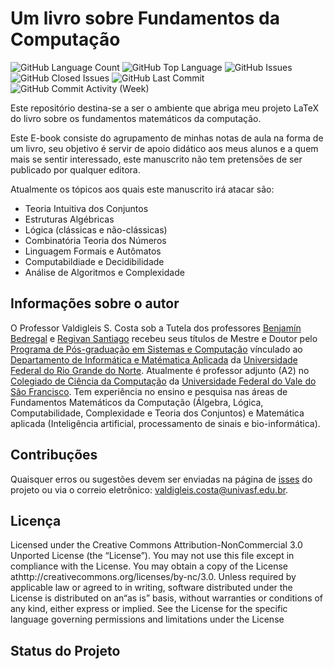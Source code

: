 # Um livro sobre Fundamentos da Computação

<p align="left">
	<img alt="GitHub Language Count" src="https://img.shields.io/github/languages/count/valdigleis/Livro-FMC" />
	<img alt="GitHub Top Language" src="https://img.shields.io/github/languages/top/valdigleis/Livro-FMC" />
	<img alt="GitHub Issues" src="https://img.shields.io/github/issues/valdigleis/Livro-FMC" />
	<img alt="GitHub Closed Issues" src="https://img.shields.io/github/issues-closed/valdigleis/Livro-FMC" />
	<img alt="GitHub Last Commit" src="https://img.shields.io/github/last-commit/valdigleis/Livro-FMC" />
	<img alt="GitHub Commit Activity (Week)" src="https://img.shields.io/github/commit-activity/w/valdigleis/Livro-FMC" />
</p>

Este repositório destina-se a ser o ambiente que abriga meu projeto LaTeX do livro sobre os fundamentos matemáticos da computação.

Este E-book consiste do agrupamento de minhas notas de aula na forma de um livro, seu objetivo é servir de apoio didático aos meus alunos e a quem mais se sentir interessado, este manuscrito não tem pretensões de ser publicado por qualquer editora.

Atualmente os tópicos aos quais este manuscrito irá atacar são:

- Teoria Intuitiva dos Conjuntos
- Estruturas Algébricas
- Lógica (clássicas e não-clássicas)
- Combinatória Teoria dos Números
- Linguagem Formais e Autômatos
- Computabildiade e Decidibilidade
- Análise de Algoritmos e Complexidade

## Informações sobre o autor

O Professor Valdigleis S. Costa sob a Tutela dos professores [Benjamín Bedregal](https://docente.ufrn.br/2212166/perfil/) e [Regivan Santiago](https://docente.ufrn.br/1345816/perfil)  recebeu seus títulos de Mestre e Doutor  pelo [Programa de Pós-graduação em Sistemas e Computação](https://sigaa.ufrn.br/sigaa/public/programa/portal.jsf?id=73) vínculado ao [Departamento de Informática e Matématica Aplicada](https://www.dimap.ufrn.br) da [Universidade Federal do Rio Grande do Norte](https://www.ufrn.br/). Atualmente é professor adjunto (A2) no [Colegiado de Ciência da Computação](https://portais.univasf.edu.br/ccicomp) da [Universidade Federal do Vale do São Francisco](https://www.portais.univasf.edu.br). Tem experiência no ensino e pesquisa nas áreas de Fundamentos Matemáticos da Computação (Álgebra, Lógica, Computabilidade, Complexidade e Teoria dos Conjuntos) e Matemática aplicada (Inteligência artificial, processamento de sinais e bio-informática).


## Contribuções

Quaisquer erros ou sugestões devem ser enviadas na página de [isses](https://github.com/valdigleis/Livro-FMC/issues) do projeto ou via o correio eletrônico: valdigleis.costa@univasf.edu.br.


## Licença
Licensed under the Creative Commons Attribution-NonCommercial 3.0 Unported License
(the “License”). You may not use this file except in compliance with the License. You
may obtain a copy of the License athttp://creativecommons.org/licenses/by-nc/3.0.
Unless required by applicable law or agreed to in writing, software distributed under the
License is distributed on an“as is” basis, without warranties or conditions of
any kind, either express or implied. See the License for the specific language governing
permissions and limitations under the License

## Status do Projeto


